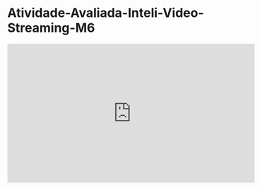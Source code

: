 # Atividade-Avaliada-Inteli-Video-Streaming-M6

<iframe width="560" height="315" src="https://www.youtube.com/embed/4qpcMmQN1HY" title="YouTube video player" frameborder="0" allow="accelerometer; autoplay; clipboard-write; encrypted-media; gyroscope; picture-in-picture; web-share" allowfullscreen></iframe>
